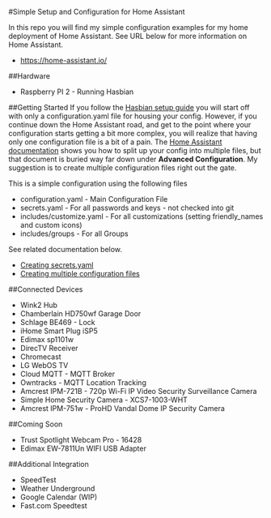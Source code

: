 #Simple Setup and Configuration for Home Assistant

In this repo you will find my simple configuration examples for my home deployment of Home Assistant. See URL below for more information on Home Assistant.

* https://home-assistant.io/

##Hardware
* Raspberry PI 2 - Running Hasbian 


##Getting Started
If you follow the [Hasbian setup guide](https://home-assistant.io/docs/hassbian/installation/) you will start off with only a configuration.yaml file for housing your config.
However, if you continue down the Home Assistant road, and get to the point where your configuration starts getting a bit more complex, you will realize that having only one configuration file is a bit of a pain. 
The [Home Assistant documentation](https://home-assistant.io/docs/configuration/splitting_configuration/) shows you how to split up your config into multiple files, but that document is buried way far down under **Advanced Configuration**. My suggestion is to create multiple configuration files right out the gate. 


This is a simple configuration using the following files

* configuration.yaml - Main Configuration File
* secrets.yaml - For all passwords and keys - not checked into git
* includes/customize.yaml - For all customizations (setting friendly_names and custom icons)
* includes/groups - For all Groups

See related documentation below.
* [Creating secrets.yaml](https://home-assistant.io/docs/configuration/secrets/)
* [Creating multiple configuration files](https://home-assistant.io/docs/configuration/splitting_configuration/)
 


##Connected Devices
* Wink2 Hub
* Chamberlain  HD750wf Garage Door
* Schlage BE469 - Lock
* iHome Smart Plug iSP5
* Edimax sp1101w 
* DirecTV Receiver
* Chromecast
* LG WebOS TV
* Cloud MQTT - MQTT Broker
* Owntracks - MQTT Location Tracking
* Amcrest IPM-721B -  720p Wi-Fi IP Video Security Surveillance Camera
* Simple Home Security Camera - XCS7-1003-WHT
* Amcrest IPM-751w - ProHD Vandal Dome IP Security Camera 


##Coming Soon
* Trust Spotlight Webcam Pro - 16428
* Edimax EW-7811Un WIFI USB Adapter


##Additional Integration
* SpeedTest
* Weather Underground
* Google Calendar (WIP)
* Fast.com Speedtest
